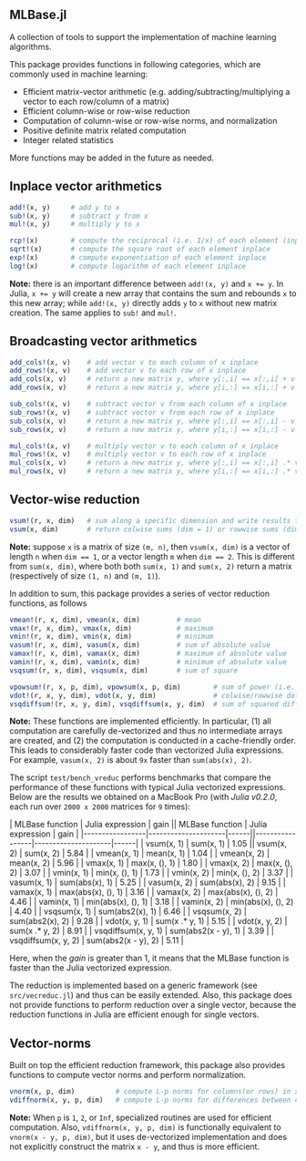 ## MLBase.jl

A collection of tools to support the implementation of machine learning algorithms.

This package provides functions in following categories, which are commonly used in machine learning:
* Efficient matrix-vector arithmetic (e.g. adding/subtracting/multiplying a vector to each row/column of a matrix)
* Efficient column-wise or row-wise reduction
* Computation of column-wise or row-wise norms, and normalization
* Positive definite matrix related computation
* Integer related statistics

More functions may be added in the future as needed. 

## Inplace vector arithmetics

```julia
add!(x, y)     # add y to x
sub!(x, y)     # subtract y from x
mul!(x, y)     # multiply y to x

rcp!(x)        # compute the reciprocal (i.e. 1/x) of each element (inplace)
sqrt!(x)       # compute the square root of each element inplace
exp!(x)        # compute exponentiation of each element inplace
log!(x)        # compute logarithm of each element inplace
```

**Note:** there is an important difference between ``add!(x, y)`` and ``x += y``. In Julia, ``x += y`` will create a new array that contains the sum and rebounds ``x`` to this new array; while ``add!(x, y)`` directly adds ``y`` to ``x`` without new matrix creation. The same applies to ``sub!`` and ``mul!``.


## Broadcasting vector arithmetics

```julia
add_cols!(x, v)    # add vector v to each column of x inplace
add_rows!(x, v)    # add vector v to each row of x inplace
add_cols(x, v)     # return a new matrix y, where y[:,i] == x[:,i] + v
add_rows(x, v)     # return a new matrix y, where y[i,:] == x[i,:] + v

sub_cols!(x, v)    # subtract vector v from each column of x inplace
sub_rows!(x, v)    # subtract vector v from each row of x inplace
sub_cols(x, v)     # return a new matrix y, where y[:,i] == x[:,i] - v
sub_rows(x, v)     # return a new matrix y, where y[i,:] == x[i,:] - v

mul_cols!(x, v)    # multiply vector v to each column of x inplace
mul_rows!(x, v)    # multiply vector v to each row of x inplace
mul_cols(x, v)     # return a new matrix y, where y[:,i] == x[:,i] .* v
mul_rows(x, v)     # return a new matrix y, where y[i,:] == x[i,:] .* v
```

## Vector-wise reduction

```julia
vsum!(r, x, dim)   # sum along a specific dimension and write results to r
vsum(x, dim)       # return colwise sums (dim = 1) or rowwise sums (dim = 2)
```

**Note:** suppose ``x`` is a matrix of size ``(m, n)``, then ``vsum(x, dim)`` is a vector of length ``n`` when ``dim == 1``, or a vector length ``m`` when ``dim == 2``. This is different from ``sum(x, dim)``, where both both ``sum(x, 1)`` and ``sum(x, 2)`` return a matrix (respectively of size ``(1, n)`` and ``(m, 1)``).

In addition to sum, this package provides a series of vector reduction functions, as follows

```julia
vmean!(r, x, dim), vmean(x, dim)         # mean
vmax!(r, x, dim), vmax(x, dim)           # maximum
vmin!(r, x, dim), vmin(x, dim)           # minimum
vasum!(r, x, dim), vasum(x, dim)         # sum of absolute value
vamax!(r, x, dim), vamax(x, dim)         # maximum of absolute value
vamin!(r, x, dim), vamin(x, dim)         # minimum of absolute value
vsqsum!(r, x, dim), vsqsum(x, dim)       # sum of square

vpowsum!(r, x, p, dim), vpowsum(x, p, dim)        # sum of power (i.e. x^p)
vdot!(r, x, y, dim), vdot(x, y, dim)              # colwise/rowwise dot product
vsqdiffsum!(r, x, y, dim), vsqdiffsum(x, y, dim)  # sum of squared differences
```

**Note:** These functions are implemented efficiently. In particular, (1) all computation are carefully de-vectorized and thus no intermediate arrays are created, and (2) the computation is conducted in a cache-friendly order. This leads to considerably faster code than vectorized Julia expressions. For example, ``vasum(x, 2)`` is about ``9x`` faster than ``sum(abs(x), 2)``.

The script ``test/bench_vreduc`` performs benchmarks that compare the performance of these functions with typical Julia vectorized expressions. Below are the results we obtained on a MacBook Pro (with *Julia v0.2.0*, each run over ``2000 x 2000`` matrices for ``9`` times):

| MLBase function | Julia expression    | gain || MLBase function | Julia expression    | gain |
|-----------------|---------------------|------||-----------------|---------------------|------|
| vsum(x, 1)      | sum(x, 1)           | 1.05 || vsum(x, 2)      | sum(x, 2)           | 5.84 |
| vmean(x, 1)     | mean(x, 1)          | 1.04 |
| vmean(x, 2)     | mean(x, 2)          | 5.96 |
| vmax(x, 1)      | max(x, (), 1)       | 1.80 |
| vmax(x, 2)      | max(x, (), 2)       | 3.07 |
| vmin(x, 1)      | min(x, (), 1)       | 1.73 |
| vmin(x, 2)      | min(x, (), 2)       | 3.37 |
| vasum(x, 1)     | sum(abs(x), 1)      | 5.25 |
| vasum(x, 2)     | sum(abs(x), 2)      | 9.15 |
| vamax(x, 1)     | max(abs(x), (), 1)  | 3.16 |
| vamax(x, 2)     | max(abs(x), (), 2)  | 4.46 |
| vamin(x, 1)     | min(abs(x), (), 1)  | 3.18 |
| vamin(x, 2)     | min(abs(x), (), 2)  | 4.40 |
| vsqsum(x, 1)    | sum(abs2(x), 1)     | 6.46 |
| vsqsum(x, 2)    | sum(abs2(x), 2)     | 9.28 |
| vdot(x, y, 1)   | sum(x .* y, 1)      | 5.15 |
| vdot(x, y, 2)   | sum(x .* y, 2)      | 8.91 |
| vsqdiffsum(x, y, 1) | sum(abs2(x - y), 1) | 3.39 |
| vsqdiffsum(x, y, 2) | sum(abs2(x - y), 2) | 5.11 |

Here, when the *gain* is greater than 1, it means that the MLBase function is faster than the Julia vectorized expression.

The reduction is implemented based on a generic framework (see ``src/vecreduc.jl``) and thus can be easily extended. Also, this package does not provide functions to perform reduction over a single vector, because the reduction functions in Julia are efficient enough for single vectors.

## Vector-norms

Built on top the efficient reduction framework, this package also provides functions to compute vector norms and perform normalization.

```julia
vnorm(x, p, dim)          # compute L-p norms for columns(or rows) in x
vdiffnorm(x, y, p, dim)   # compute L-p norms for differences between columns/rows in x and y
```

**Note:** When ``p`` is ``1``, ``2``, or ``Inf``, specialized routines are used for efficient computation. Also, ``vdiffnorm(x, y, p, dim)`` is functionally equivalent to ``vnorm(x - y, p, dim)``, but it uses de-vectorized implementation and does not explicitly construct the matrix ``x - y``, and thus is more efficient.















